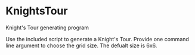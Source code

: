 # KnightsTour
Knight's Tour generating program

Use the included script to generate a Knight's Tour.  Provide one command line argument to choose the grid size.  The defualt size is 6x6.
